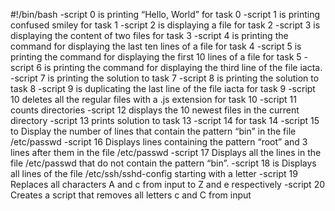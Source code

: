 #!/bin/bash
-script 0 is printing “Hello, World” for task 0
-script 1 is printing confused smiley for task 1
-script 2 is displaying a file for task 2
-script 3 is displaying the content of two files for task 3
-script 4 is printing the command for displaying the last ten lines of a file for task 4
-script 5 is printing the command for displaying the first 10 lines of a file for task 5
-script 6 is printing the command for displaying the third line of the file iacta.
-script 7 is printing the solution to task 7
-script 8 is printing the solution to task 8
-script 9 is duplicating the last line of the file iacta for task 9
-script 10 deletes all the regular files  with a .js extension for task 10
-script 11 counts directories
-script 12 displays the 10 newest files in the current directory
-script 13 prints solution to task 13
-script 14 for task 14
-script 15 to Display the number of lines that contain the pattern “bin” in the file /etc/passwd
-script 16 Displays lines containing the pattern “root” and 3 lines after them in the file /etc/passwd
-script 17 Displays all the lines in the file /etc/passwd that do not contain the pattern “bin”.
-script 18 is Displays all lines of the file /etc/ssh/sshd-config starting with a letter
-script 19 Replaces all characters A and c from input to Z and e respectively
-script 20 Creates a script that removes all letters c and C from input 
